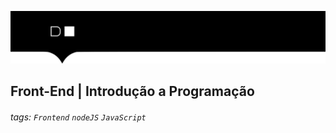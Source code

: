 ![](./assets/hd-header.png)

## Front-End | Introdução a Programação

###### tags: `Frontend` `nodeJS` `JavaScript`